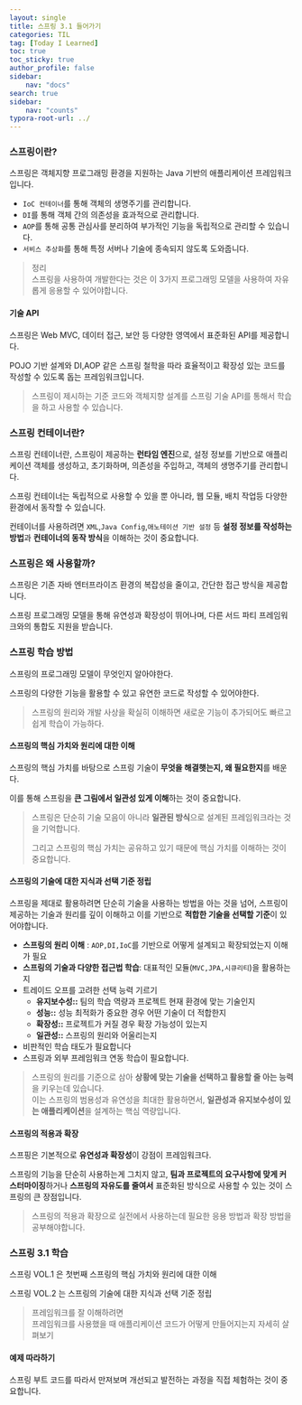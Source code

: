 ```yaml
---
layout: single
title: 스프링 3.1 들어가기
categories: TIL
tag: [Today I Learned]
toc: true
toc_sticky: true
author_profile: false
sidebar:
    nav: "docs"
search: true
sidebar:
    nav: "counts"
typora-root-url: ../
---
```




### 스프링이란?

스프링은 객체지향 프로그래밍 환경을 지원하는 Java 기반의 애플리케이션 프레임워크입니다.

+ `IoC 컨테이너`를 통해 객체의 생명주기를 관리합니다.
+ `DI`를 통해 객체 간의 의존성을 효과적으로 관리합니다.
+ `AOP`를 통해 공통 관심사를 분리하여 부가적인 기능을 독립적으로 관리할 수 있습니다.
+ `서비스 추상화`를 통해 특정 서버나 기술에 종속되지 않도록 도와줍니다.

> 정리  
> 스프링을 사용하여 개발한다는 것은 이 3가지 프로그래밍 모델을 사용하여 자유롭게 응용할 수 있어야합니다.

#### 기술 API

스프링은 Web MVC, 데이터 접근, 보안 등 다양한 영역에서 표준화된 API를 제공합니다.

POJO 기반 설계와 DI,AOP 같은 스프링 철학을 따라 효율적이고 확장성 있는 코드를 작성할 수 있도록 돕는 프레임워크입니다.

> 스프링이 제시하는 기준 코드와 객체지향 설계를 스프링 기술 API를 통해서 학습을 하고 사용할 수 있습니다.



### 스프링 컨테이너란?

스프링 컨테이너란, 스프링이 제공하는 **런타임 엔진**으로, 설정 정보를 기반으로 애플리케이션 객체를 생성하고, 초기화하며, 의존성을 주입하고, 객체의 생명주기를 관리합니다.

스프링 컨테이너는 독립적으로 사용할 수 있을 뿐 아니라, 웹 모듈, 배치 작업등 다양한 환경에서 동작할 수 있습니다.

컨테이너를 사용하려면 `XML`,`Java Config`,`애노테이션 기반 설정` 등 **설정 정보를 작성하는 방법**과 **컨테이너의 동작 방식**을 이해하는 것이 중요합니다.



### 스프링은 왜 사용할까?

스프링은 기존 자바 엔터프라이즈 환경의 복잡성을 줄이고, 간단한 접근 방식을 제공합니다.

스프링 프로그래밍 모델을 통해 유연성과 확장성이 뛰어나며, 다른 서드 파티 프레임워크와의 통합도 지원을 받습니다.



### 스프링 학습 방법

스프링의 프로그래밍 모델이 무엇인지 알아야한다.

스프링의 다양한 기능을 활용할 수 있고 유연한 코드로 작성할 수 있어야한다.

> 스프링의 원리와 개발 사상을 확실히 이해하면 새로운 기능이 추가되어도 빠르고 쉽게 학습이 가능하다.

#### 스프링의 핵심 가치와 원리에 대한 이해

스프링의 핵심 가치를 바탕으로 스프링 기술이 **무엇을 해결햇는지, 왜 필요한지**를 배운다.

이를 통해 스프링을 **큰 그림에서 일관성 있게 이해**하는 것이 중요합니다.

> 스프링은 단순히 기술 모음이 아니라 **일관된 방식**으로 설계된 프레임워크라는 것을 기억합니다.
>
> 그리고 스프링의 핵심 가치는 공유하고 있기 때문에 핵심 가치를 이해하는 것이 중요합니다.

#### 스프링의 기술에 대한 지식과 선택 기준 정립

스프링을 제대로 활용하려면 단순히 기술을 사용하는 방법을 아는 것을 넘어, 스프링이 제공하는 기술과 원리를 깊이 이해하고 이를 기반으로 **적합한 기술을 선택할 기준**이 있어야합니다.

+ **스프링의 원리 이해** : `AOP,DI,IoC`를 기반으로 어떻게 설계되고 확장되었는지 이해가 필요
+ **스프링의 기술과 다양한 접근법 학습**: 대표적인 모듈(`MVC,JPA,시큐리티`)을 활용하는지
+ 트레이드 오프를 고려한 선택 능력 기르기
  + **유지보수성::** 팀의 학습 역량과 프로젝트 현재 환경에 맞는 기술인지
  + **성능::** 성능 최적화가 중요한 경우 어떤 기술이 더 적합한지
  + **확장성::** 프로젝트가 커질 경우 확장 가능성이 있는지
  + **일관성::** 스프링의 원리와 어울리는지
+ 비판적인 학습 태도가 필요합니다
+ 스프링과 외부 프레임워크 연동 학습이 필요합니다.

> 스프링의 원리를 기준으로 삼아 **상황에 맞는 기술을 선택하고 활용할 줄 아는 능력**을 키우는데 있습니다.  
> 이는 스프링의 범용성과 유연성을 최대한 활용하면서, **일관성과 유지보수성이 있는 애플리케이션**을 설계하는 핵심 역량입니다.

#### 스프링의 적용과 확장

스프핑은 기본적으로 **유연성과 확장성**이 강점이 프레임워크다.

스프링의 기능을 단순히 사용하는게 그치지 않고, **팀과 프로젝트의 요구사항에 맞게 커스터마이징**하거나 **스프링의 자유도를 줄여서** 표준화된 방식으로 사용할 수 있는 것이 스프링의 큰 장점입니다.

> 스프링의 적용과 확장으로 실전에서 사용하는데 필요한 응용 방법과 확장 방법을 공부해야합니다.



### 스프링 3.1 학습

스프링 VOL.1 은 첫번째 스프링의 핵심 가치와 원리에 대한 이해

스프링 VOL.2 는 스프링의 기술에 대한 지식과 선택 기준 정립

> 프레임워크를 잘 이해하려면  
> 프레임워크를 사용했을 때 애플리케이션 코드가 어떻게 만들어지는지 자세히 살펴보기



#### 예제 따라하기

스프링 부트 코드를 따라서 만져보며 개선되고 발전하는 과정을 직접 체험하는 것이 중요합니다.
